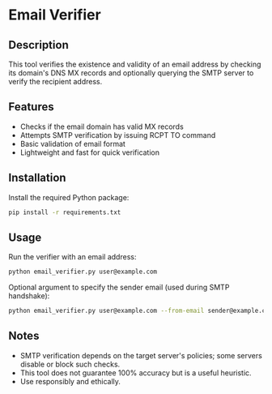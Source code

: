 # Email Verifier

## Description
This tool verifies the existence and validity of an email address by checking its domain's DNS MX records and optionally querying the SMTP server to verify the recipient address.

## Features
- Checks if the email domain has valid MX records
- Attempts SMTP verification by issuing RCPT TO command
- Basic validation of email format
- Lightweight and fast for quick verification

## Installation

Install the required Python package:

```bash
pip install -r requirements.txt
```

## Usage

Run the verifier with an email address:
```bash
python email_verifier.py user@example.com
```
Optional argument to specify the sender email (used during SMTP handshake):
```bash
python email_verifier.py user@example.com --from-email sender@example.com
```

## Notes

- SMTP verification depends on the target server's policies; some servers disable or block such checks.
- This tool does not guarantee 100% accuracy but is a useful heuristic.
- Use responsibly and ethically.
